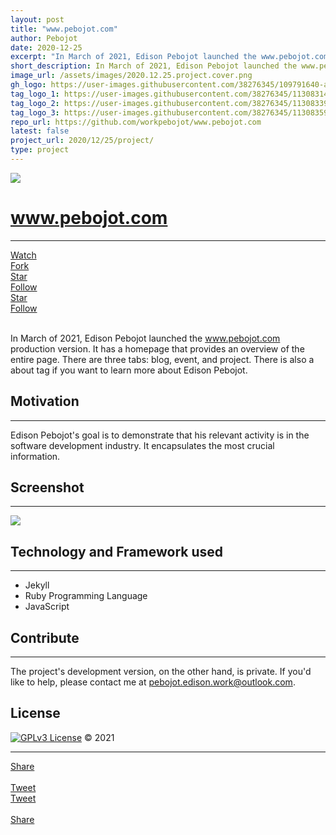 ```yaml
---
layout: post
title: "www.pebojot.com"
author: Pebojot
date: 2020-12-25
excerpt: "In March of 2021, Edison Pebojot launched the www.pebojot.com production version. It has a homepage that provides an overview of the entire page. There are three tabs: blog, event, and project. There is also a about tag if you want to learn more about Edison Pebojot."
short_description: In March of 2021, Edison Pebojot launched the www.pebojot.com production version. It has a homepage
image_url: /assets/images/2020.12.25.project.cover.png
gh_logo: https://user-images.githubusercontent.com/38276345/109791640-a0fa0d00-7c4d-11eb-9b7f-ad4b61a56d5c.png
tag_logo_1: https://user-images.githubusercontent.com/38276345/113083148-4208c300-920e-11eb-8855-a7715a3d9028.png
tag_logo_2: https://user-images.githubusercontent.com/38276345/113083398-b6dbfd00-920e-11eb-8cf3-68f9b999be2b.png
tag_logo_3: https://user-images.githubusercontent.com/38276345/113083597-09b5b480-920f-11eb-9e80-d71305ecd431.png
repo_url: https://github.com/workpebojot/www.pebojot.com
latest: false
project_url: 2020/12/25/project/
type: project
---
```


<img src="https://user-images.githubusercontent.com/38276345/113077296-788d1080-9203-11eb-82c0-93c385469856.png" class="rounded img-fluid">

# www.pebojot.com
---

<div class="desktop__size">
  <div class="d-flex justify-content-start">
    <div class="p-1">
      <a class="github-button" href="https://github.com/workpebojot/www.pebojot.com/subscription" data-size="large"
        data-show-count="true" aria-label="Watch workpebojot/Vacuum on GitHub">
        Watch
      </a>
    </div>
    <div class="p-1">
      <a class="github-button" href="https://github.com/workpebojot/www.pebojot.com/fork" data-size="large" data-show-count="true"
        aria-label="Fork workpebojot/Vacuum on GitHub">
        Fork
      </a>
    </div>
    <div class="p-1">
      <a class="github-button" href="https://github.com/workpebojot/www.pebojot.com" data-size="large" data-show-count="true"
        aria-label="Star workpebojot/Vacuum on GitHub">
        Star
      </a>
    </div>
    <div class="p-1">
        <a class="github-button" href="https://github.com/workpebojot" data-size="large" data-show-count="true" aria-label="Follow @workpebojot on GitHub">Follow</a>
    </div>
  </div>
</div>

<div class="mobile__size">
  <div class="d-flex justify-content-start">
    <div class="p-1">
      <a class="github-button" href="https://github.com/workpebojot/www.pebojot.com" data-size="large" data-show-count="true"
        aria-label="Star workpebojot/Vacuum on GitHub">
        Star
      </a>
    </div>
    <div class="p-1">
        <a class="github-button" href="https://github.com/workpebojot" data-size="large" data-show-count="true" aria-label="Follow @workpebojot on GitHub">Follow</a>
    </div>
  </div>
</div>

<br>

In March of 2021, Edison Pebojot launched the www.pebojot.com production version. It has a homepage that provides an overview of the entire page. There are three tabs: blog, event, and project. There is also a about tag if you want to learn more about Edison Pebojot.

## Motivation
---
Edison Pebojot's goal is to demonstrate that his relevant activity is in the software development industry. It encapsulates the most crucial information.

## Screenshot
---
<img src="https://user-images.githubusercontent.com/38276345/113078688-2dc0c800-9206-11eb-846f-33ff5bc6ecc5.jpeg" class="rounded img-fluid"/>


## Technology and Framework used
---
- Jekyll
- Ruby Programming Language
- JavaScript

## Contribute
---
The project's development version, on the other hand, is private. If you'd like to help, please contact me at pebojot.edison.work@outlook.com.

## License
[![GPLv3 License](https://img.shields.io/badge/License-GPL%20v3-yellow.svg)](https://opensource.org/licenses/) &copy; 2021

---

<div class="desktop__size ">
  <div class="d-flex align-items-center">
    <div class="align-self-center">
      <div class="fb-share-button align-self-center" style="vertical-align: super;top:-2px" data-href="https://www.pebojot.com/2020/12/25/project/" data-layout="button" data-size="large"><a target="_blank" href="https://www.facebook.com/sharer/sharer.php?u=https%3A%2F%2Fdevelopers.facebook.com%2Fdocs%2Fplugins%2F&amp;src=sdkpreparse" class="fb-xfbml-parse-ignore">Share</a></div>
    </div>
    &nbsp;
    <div class="align-self-center">
      <a href="https://twitter.com/share?ref_src=twsrc%5Etfw" class="twitter-share-button" data-size="large"
        data-show-screen-name="false" data-show-count="false" data-via="workpebojot">Tweet</a>
      <script async src="https://platform.twitter.com/widgets.js" charset="utf-8"></script>
    </div>
  </div>
</div>

<div class="mobile__size">
    <div class="d-flex align-items-center justify-content-start">
        <div class="align-self-center">
            <a href="https://twitter.com/share?ref_src=twsrc%5Etfw" class="twitter-share-button align-self-center" data-show-screen-name="false" data-show-count="false" data-via="workpebojot">Tweet</a><script async src="https://platform.twitter.com/widgets.js" charset="utf-8"></script>
        </div>
        &nbsp;
        <div class="align-self-center">
          <div class="fb-share-button align-self-center" style="vertical-align: super;top:-2px" data-href="https://www.pebojot.com/2020/12/25/project/" data-layout="button" data-size="small"><a target="_blank" href="https://www.facebook.com/sharer/sharer.php?u=https%3A%2F%2Fdevelopers.facebook.com%2Fdocs%2Fplugins%2F&amp;src=sdkpreparse" class="fb-xfbml-parse-ignore">Share</a></div>
        </div>
    </div>
</div>
<br />
<br />
<br />
<br />
<br />